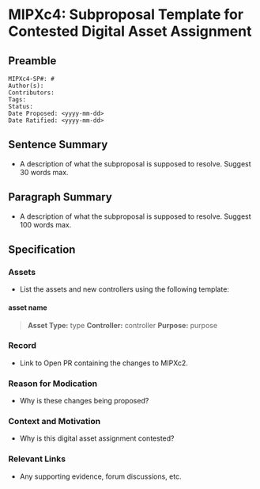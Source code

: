 # MIPXc4: Subproposal Template for Contested Digital Asset Assignment

## Preamble
```
MIPXc4-SP#: #
Author(s):
Contributors:
Tags: 
Status: 
Date Proposed: <yyyy-mm-dd>
Date Ratified: <yyyy-mm-dd>
```
## Sentence Summary

- A description of what the subproposal is supposed to resolve. Suggest 30 words max.

## Paragraph Summary

- A description of what the subproposal is supposed to resolve. Suggest 100 words max.

## Specification

### Assets
- List the assets and new controllers using the following template:
#### asset name
> **Asset Type:** type
> **Controller:** controller
> **Purpose:** purpose

### Record
- Link to Open PR containing the changes to MIPXc2.

### Reason for Modication
- Why is these changes being proposed?

### Context and Motivation
- Why is this digital asset assignment contested?

### Relevant Links
- Any supporting evidence, forum discussions, etc.
